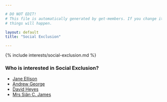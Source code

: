 ```yaml
---

# DO NOT EDIT!
# This file is automatically generated by get-members. If you change it, bad
# things will happen.

layout: default
title: "Social Exclusion"

---
```


{% include interests/social-exclusion.md %}

### Who is interested in Social Exclusion?


* [Jane Ellison](members/jane-ellison.html)
* [Andrew George](members/andrew-george.html)
* [David Heyes](members/david-heyes.html)
* [Mrs Siân C. James](members/mrs-sian-c-james.html)
